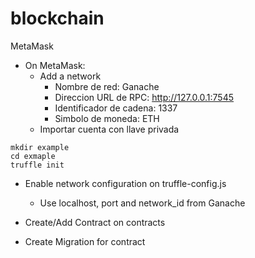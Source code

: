 # blockchain
MetaMask


- On MetaMask:
  - Add a network
    - Nombre de red: Ganache
    - Direccion URL de RPC: http://127.0.0.1:7545
    - Identificador de cadena: 1337
    - Simbolo de moneda: ETH
  - Importar cuenta con llave privada




```shell
mkdir example
cd exmaple
truffle init
```

- Enable network configuration on truffle-config.js
  - Use localhost, port and network_id from Ganache

- Create/Add Contract on contracts
- Create Migration for contract
